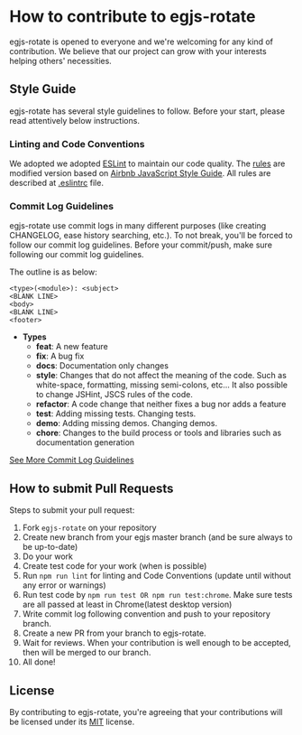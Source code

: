 # How to contribute to egjs-rotate
egjs-rotate is opened to everyone and we're welcoming for any kind of contribution.
We believe that our project can grow with your interests helping others' necessities.

## Style Guide

egjs-rotate has several style guidelines to follow.
Before your start, please read attentively below instructions.

### Linting and Code Conventions
We adopted we adopted [ESLint](http://eslint.org/) to maintain our code quality. The [rules](https://github.com/naver/eslint-config-naver/tree/master/rules) are modified version based on [Airbnb JavaScript Style Guide](https://github.com/airbnb/javascript).
All rules are described at [.eslintrc](.eslintrc) file.

### Commit Log Guidelines
egjs-rotate use commit logs in many different purposes (like creating CHANGELOG, ease history searching, etc.).
To not break, you'll be forced to follow our commit log guidelines.
Before your commit/push, make sure following our commit log guidelines.

The outline is as below:
```
<type>(<module>): <subject>
<BLANK LINE>
<body>
<BLANK LINE>
<footer>
```

- **Types**
  - **feat**: A new feature
  - **fix**: A bug fix
  - **docs**: Documentation only changes
  - **style**: Changes that do not affect the meaning of the code. Such as white-space, formatting, missing semi-colons, etc... It also possible to change JSHint, JSCS rules of the code.
  - **refactor**: A code change that neither fixes a bug nor adds a feature
  - **test**: Adding missing tests. Changing tests.
  - **demo**: Adding missing demos. Changing demos.
  - **chore**: Changes to the build process or tools and libraries such as documentation generation

[See More Commit Log Guidelines](https://github.com/naver/egjs/wiki/Commit-Log-Guidelines)

## How to submit Pull Requests
Steps to submit your pull request:

1. Fork `egjs-rotate` on your repository
2. Create new branch from your egjs master branch (and be sure always to be up-to-date)
3. Do your work
4. Create test code for your work (when is possible)
5. Run `npm run lint` for linting and Code Conventions (update until without any error or warnings)
6. Run test code by `npm run test OR npm run test:chrome`.
   Make sure tests are all passed at least in Chrome(latest desktop version)
8. Write commit log following convention and push to your repository branch.
9. Create a new PR from your branch to egjs-rotate.
10. Wait for reviews.
    When your contribution is well enough to be accepted, then will be merged to our branch.
11. All done!


## License
By contributing to egjs-rotate, you're agreeing that your contributions will be licensed under its [MIT](https://opensource.org/licenses/MIT) license.
